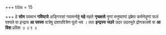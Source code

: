 +++
title = 15

+++
हे **सोम** पवमान **गविष्टये** अङ्गिरसां गवामन्वेष्ट्रे **महे** महते **नृचक्षसे** नॄणां मनुष्याणां द्रष्रेमा कर्मनेतॄणां फलं पश्यते वा इन्द्राय **आ** **पवस्व** पात्रेषु दशापवित्रेण पूतो भव । ततः **इन्द्रस्य** **जठरे** उदर उदरभूते द्रोणकलशे वा **आ** **विश** प्रविश ॥ ॥ ९ ॥